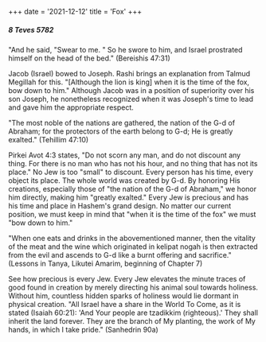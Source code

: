 +++
date = '2021-12-12'
title = 'Fox'
+++

##### 8 Teves 5782

"And he said, "Swear to me. " So he swore to him, and Israel prostrated himself on the head of the bed." (Bereishis 47:31)

Jacob (Israel) bowed to Joseph. Rashi brings an explanation from Talmud Megillah for this. "[Although the lion is king] when it is the time of the fox, bow down to him." Although Jacob was in a position of superiority over his son Joseph, he nonetheless recognized when it was Joseph's time to lead and gave him the appropriate respect.

"The most noble of the nations are gathered, the nation of the G-d of Abraham; for the protectors of the earth belong to G-d; He is greatly exalted." (Tehillim 47:10)

Pirkei Avot 4:3 states, "Do not scorn any man, and do not discount any thing. For there is no man who has not his hour, and no thing that has not its place." No Jew is too "small" to discount. Every person has his time, every object its place. The whole world was created by G-d. By honoring His creations, especially those of "the nation of the G-d of Abraham," we honor him directly, making him "greatly exalted." Every Jew is precious and has his time and place in Hashem's grand design. No matter our current position, we must keep in mind that "when it is the time of the fox" we must "bow down to him."

"When one eats and drinks in the abovementioned manner, then the vitality of the meat and the wine which originated in kelipat nogah is then extracted from the evil and ascends to G-d like a burnt offering and sacrifice." (Lessons in Tanya, Likutei Amarim, beginning of Chapter 7)

See how precious is every Jew. Every Jew elevates the minute traces of good found in creation by merely directing his animal soul towards holiness. Without him, countless hidden sparks of holiness would lie dormant in physical creation. "All Israel have a share in the World To Come, as it is stated (Isaiah 60:21): 'And Your people are tzadikkim (righteous).' They shall inherit the land forever. They are the branch of My planting, the work of My hands, in which I take pride." (Sanhedrin 90a)
